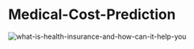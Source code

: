 #  Medical-Cost-Prediction
![what-is-health-insurance-and-how-can-it-help-you](https://github.com/vinay4955/Medical-Cost-Prediction/assets/121952424/99778713-78a3-4e05-9861-7bbe84236a98)
